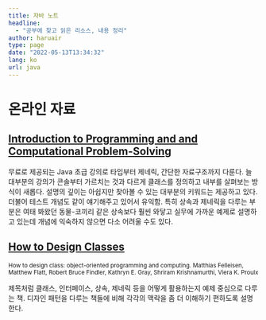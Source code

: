```yaml
---
title: 자바 노트
headline:
  - "공부에 찾고 읽은 리소스, 내용 정리"
author: haruair
type: page
date: "2022-05-13T13:34:32"
lang: ko
url: java
---
```


# 온라인 자료

## [Introduction to Programming and and Computational Problem-Solving](https://stepik.org/course/100177/info)

무료로 제공되는 Java 초급 강의로 타입부터 제네릭, 간단한 자료구조까지 다룬다. 늘 대부분의 강의가 콘솔부터 가르치는 것과 다르게 클래스를 정의하고 내부를 살펴보는 방식이 새롭다. 설명의 깊이는 아쉽지만 찾아볼 수 있는 대부분의 키워드는 제공하고 있다. 더불어 테스트 개념도 같이 얘기해주고 있어서 유익함. 특히 상속과 제네릭을 다루는 부분은 여태 봐왔던 동물-코끼리 같은 상속보다 훨씬 와닿고 실무에 가까운 예제로 설명하고 있는데 개념에 익숙하지 않으면 다소 어려울 수도 있다.

## [How to Design Classes](https://felleisen.org/matthias/HtDC/htdc.pdf)

<small>How to design class: object-oriented programming and computing. Matthias Felleisen, Matthew Flatt, Robert Bruce Findler, Kathryn E. Gray, Shriram Krishnamurthi, Viera K. Proulx</small>

제목처럼 클래스, 인터페이스, 상속, 제네릭 등을 어떻게 활용하는지 예제 중심으로 다루는 책. 디자인 패턴을 다루는 책들에 비해 각각의 맥락을 좀 더 이해하기 편하도록 설명한다.
